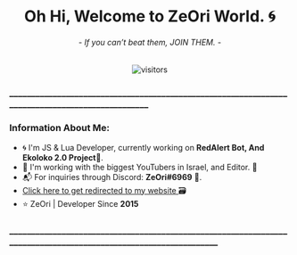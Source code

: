 <p>
  <h1 align="center"><b>Oh Hi, Welcome to ZeOri World. 🌀</b></h1>
  <h6 align="center"> 
      <i>- If you can’t beat them, JOIN THEM. -</i>
   </h6>
</p>

 <p align="center">
    <img align="center" alt="visitors" src="https://gpvc.arturio.dev/ZeOri-xyz" />
</p>



  
  ### ________________________________________________________________________________________________

### Information About Me:
- 🌀 I'm JS & Lua Developer, currently working on <strong>RedAlert Bot, And Ekoloko 2.0 Project</strong>🌴.
- 👬 I'm working with the biggest YouTubers in Israel, and Editor. 🎥
- 📬 For inquiries through Discord: <strong>ZeOri#6969</strong> 🌠.
- <a href="https://zeori.xyz"> Click here to get redirected to my website </a> 🗃️
- ⭐ ZeOri | Developer Since <strong>2015</strong>

### ________________________________________________________________________________________________________________
<br>

